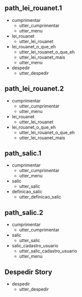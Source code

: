 ## path_lei_rouanet.1
* cumprimentar
  - utter_cumprimentar
  - utter_menu
* lei_rouanet
  - utter_lei_rouanet
* lei_rouanet_o_que_eh
  - utter_lei_rouanet_o_que_eh
  - utter_lei_rouanet_mais
  - utter_menu
* despedir
  - utter_despedir

## path_lei_rouanet.2
* cumprimentar
  - utter_cumprimentar
  - utter_menu
* lei_rouanet
  - utter_lei_rouanet
* lei_rouanet_o_que_eh
  - utter_lei_rouanet_o_que_eh
  - utter_lei_rouanet_mais

## path_salic.1
* cumprimentar
  - utter_cumprimentar
  - utter_menu
* salic
  - utter_salic
* definicao_salic
  - utter_definicao_salic

## path_salic.2
* cumprimentar
  - utter_cumprimentar
* salic
  - utter_salic
* salic_cadastro_usuario
  - utter_salic_cadastro_usuario
  - utter_menu

## Despedir Story
* despedir
    - utter_despedir

